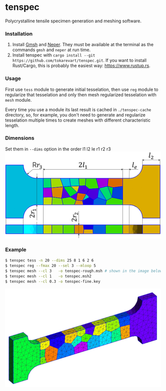 # tenspec

Polycrystalline tensile specimen generation and meshing software.

### Installation

1. Install [Gmsh](https://gmsh.info/) and [Neper](http://www.neper.info/).
   They must be available at the terminal as the commands `gmsh` and `neper` at run time.
2. Install tenspec with `cargo install --git https://github.com/tokarevart/tenspec.git`.
   If you want to install Rust/Cargo, this is probably the easiest way: https://www.rustup.rs.

### Usage
First use `tess` module to generate initial tesselation,
then use `reg` module to regularize that tesselation
and only then mesh regularized tesselation with `mesh` module.

Every time you use a module its last result is cached
in `./tenspec-cache` directory, so, for example, you don't need
to generate and regularize tesselation multiple times to create meshes with
different characteristic length.

### Dimensions

Set them in `--dims` option in the order l1 l2 le r1 r2 r3
![](/images/dims.jpg?raw=true)

### Example

``` sh
$ tenspec tess -n 20 --dims 25 8 1 6 2 6  
$ tenspec reg --fmax 20 --sel 3 --mloop 5  
$ tenspec mesh --cl 3   -o tenspec-rough.msh # shown in the image below
$ tenspec mesh --cl 1   -o tenspec.msh2
$ tenspec mesh --cl 0.3 -o tenspec-fine.key
```

![](/images/example.jpg?raw=true)
